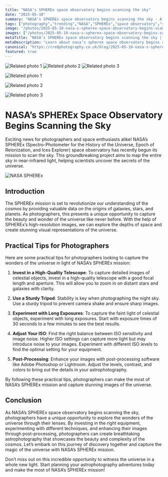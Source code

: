 ```yaml
---
title: "NASA’s SPHEREx space observatory begins scanning the sky"
date: "2025-05-10"
summary: "NASA’s SPHEREx space observatory begins scanning the sky - A trending topic in photography."
tags: ["photography","trending","NASA","SPHEREx","space observatory","sky scanning","astrophotography","universe","telescope","long exposures","post-processing","ISO"]
image: "/photos/2025-05-10-nasa-s-spherex-space-observatory-begins-scanning-the-sky-1.jpg"
images: ["/photos/2025-05-10-nasa-s-spherex-space-observatory-begins-scanning-the-sky-1.jpg","/photos/2025-05-10-nasa-s-spherex-space-observatory-begins-scanning-the-sky-2.jpg","/photos/2025-05-10-nasa-s-spherex-space-observatory-begins-scanning-the-sky-3.jpg"]
metaTitle: "NASA’s SPHEREx space observatory begins scanning the sky | cre8 Photography"
metaDescription: "Learn about nasa’s spherex space observatory begins scanning the sky in photography with practical tips and insights."
canonical: "https://cre8photography.co.uk/blog/2025-05-10-nasa-s-spherex-space-observatory-begins-scanning-the-sky"
featured: true
---
```


<!-- Gallery as HTML -->

<div class="grid grid-cols-1 sm:grid-cols-2 md:grid-cols-3 gap-4">
  <img src="/photos/2025-05-10-nasa-s-spherex-space-observatory-begins-scanning-the-sky-1.jpg" alt="Related photo 1" class="w-full rounded-lg" />
<img src="/photos/2025-05-10-nasa-s-spherex-space-observatory-begins-scanning-the-sky-2.jpg" alt="Related photo 2" class="w-full rounded-lg" />
<img src="/photos/2025-05-10-nasa-s-spherex-space-observatory-begins-scanning-the-sky-3.jpg" alt="Related photo 3" class="w-full rounded-lg" />
</div>


<!-- Gallery as Markdown -->
![Related photo 1](/photos/2025-05-10-nasa-s-spherex-space-observatory-begins-scanning-the-sky-1.jpg)


![Related photo 2](/photos/2025-05-10-nasa-s-spherex-space-observatory-begins-scanning-the-sky-2.jpg)


![Related photo 3](/photos/2025-05-10-nasa-s-spherex-space-observatory-begins-scanning-the-sky-3.jpg)



# NASA’s SPHEREx Space Observatory Begins Scanning the Sky

Exciting news for photographers and space enthusiasts alike! NASA’s SPHEREx (Spectro-Photometer for the History of the Universe, Epoch of Reionization, and Ices Explorer) space observatory has recently begun its mission to scan the sky. This groundbreaking project aims to map the entire sky in near-infrared light, helping scientists uncover the secrets of the universe.

![NASA SPHEREx](https://www.nasa.gov/sites/default/files/styles/full_width_feature/public/thumbnails/image/spherex.jpg)

## Introduction

The SPHEREx mission is set to revolutionize our understanding of the cosmos by providing valuable data on the origins of galaxies, stars, and planets. As photographers, this presents a unique opportunity to capture the beauty and wonder of the universe like never before. With the help of SPHEREx’s high-resolution images, we can explore the depths of space and create stunning visual representations of the universe.

## Practical Tips for Photographers

Here are some practical tips for photographers looking to capture the wonders of the universe in light of NASA’s SPHEREx mission:

1. **Invest in a High-Quality Telescope**: To capture detailed images of celestial objects, invest in a high-quality telescope with a good focal length and aperture. This will allow you to zoom in on distant stars and galaxies with clarity.

2. **Use a Sturdy Tripod**: Stability is key when photographing the night sky. Use a sturdy tripod to prevent camera shake and ensure sharp images.

3. **Experiment with Long Exposures**: To capture the faint light of celestial objects, experiment with long exposures. Start with exposure times of 30 seconds to a few minutes to see the best results.

4. **Adjust Your ISO**: Find the right balance between ISO sensitivity and image noise. Higher ISO settings can capture more light but may introduce noise to your images. Experiment with different ISO levels to find the optimal setting for your equipment.

5. **Post-Processing**: Enhance your images with post-processing software like Adobe Photoshop or Lightroom. Adjust the levels, contrast, and colors to bring out the details in your astrophotography.

By following these practical tips, photographers can make the most of NASA’s SPHEREx mission and capture stunning images of the universe.

## Conclusion

As NASA’s SPHEREx space observatory begins scanning the sky, photographers have a unique opportunity to explore the wonders of the universe through their lenses. By investing in the right equipment, experimenting with different techniques, and enhancing their images through post-processing, photographers can create breathtaking astrophotography that showcases the beauty and complexity of the cosmos. Let’s embark on this journey of discovery together and capture the magic of the universe with NASA’s SPHEREx mission.

Don’t miss out on this incredible opportunity to witness the universe in a whole new light. Start planning your astrophotography adventures today and make the most of NASA’s SPHEREx mission!

